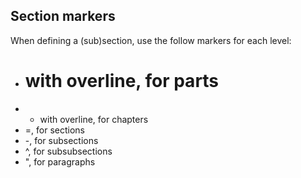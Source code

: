 ## Section markers

When defining a (sub)section, use the follow markers for each level:

* # with overline, for parts
* * with overline, for chapters
* =, for sections
* -, for subsections
* ^, for subsubsections
* ", for paragraphs
